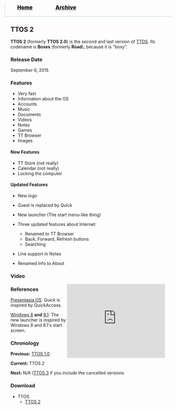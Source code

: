 <blockquote style="background: #0000;border-bottom: 1px solid #B2D2E1;height: 30px;margin: 0 -20px 20px;padding: 0px 20px 9px 40px;">
  <p style=""><a href="https://pptos-org.github.io/pptos/" style="font-size: 17px;font-weight: 900;font-style: normal;text-shadow: rgba(255,255,255,0.9) 0 1px 0;">Home</a>&nbsp;&nbsp;&nbsp;&nbsp;&nbsp;&nbsp;&nbsp;&nbsp;&nbsp;&nbsp;&nbsp;&nbsp;&nbsp;&nbsp;&nbsp;&nbsp;&nbsp;&nbsp;
    <a href="https://pptos-org.github.io/pptos/archive/" style="font-size: 17px;font-weight: 900;font-style: normal;text-shadow: rgba(255,255,255,0.9) 0 1px 0;">Archive</a>
  </p>
</blockquote>

## TTOS 2

**TTOS 2** (formerly **TTOS 2.0**) is the second and last version of [TTOS](https://pptos-org.github.io/pptos/wiki/TTOS/). Its codename is **Boxes** (formerly **Road**), because it is "boxy". 

### Release Date

September 6, 2015

### Features

- Very fast
- Information about the OS
- Accounts
- Music
- Documents
- Videos
- Notes
- Games
- TT Browser
- Images

#### New Features

- TT Store (not really)
- Calendar (not really)
- Locking the computer

#### Updated Features

- New logo
- Guest is replaced by Quick
- New launcher (The start menu-like thing)
- Three updated features about Internet:
  - Renamed to TT Browser
  - Back, Forward, Refresh buttons
  - Searching

- Line support in Notes
- Renamed Info to About

### Video

<iframe align="right" src="https://archive.org/embed/pptoswiki-video/PowerPoint%20OS%20-%20TTOS%202%20%28Reupload%29.mp4" width="320" height="240" frameborder="0" webkitallowfullscreen="true" mozallowfullscreen="true" allowfullscreen></iframe>

### References

[Presentasia OS](https://pptos-org.github.io/pptos/wiki/Presentasia_OS): Quick is inspired by QuickAccess.

[Windows 8](http://en.wikipedia.org/wiki/Windows_8) **and** [8.1](http://en.wikipedia.org/wiki/Windows_8.1): The new launcher is inspired by Windows 8 and 8.1's start screen. 

### Chronology

**Previous:** [TTOS 1.0](https://pptos-org.github.io/pptos/wiki/TTOS/TTOS_1.0)

**Current:** TTOS 2 

**Next:** N/A ([TTOS 3](https://pptos-org.github.io/pptos/wiki/TTOS/TTOS_3) if you include the cancelled versions

### Download

- TTOS
  - [TTOS 2](https://github.com/pptos-org/pptos/raw/gh-pages/files/TTOS/ttos2.pptx)

<body style="background-image: url(https://raw.githubusercontent.com/hexa-one/pptos-wiki/gh-pages/assets/background/background.png);background-repeat: no-repeat;background-attachment: fixed;background-size: cover;">